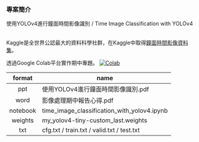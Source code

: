### 專案簡介
使用YOLOv4進行鐘面時間影像識別 / Time Image Classification with YOLOv4<br><br>

Kaggle是全世界公認最大的資料科學社群，在Kaggle中取得[鐘面時間影像資料集](https://www.kaggle.com/datasets/gpiosenka/time-image-datasetclassification)。

透過Google Colab平台實作期中專題。
[![Colab](https://colab.research.google.com/assets/colab-badge.svg)](https://colab.research.google.com/drive/1xxE2TiuNFGD_JHpJ-PszKZ1yP0uJZp9k)

| format | name |
| :----: | ---- |
| ppt | 使用YOLOv4進行鐘面時間影像識別.pdf |
| word | 影像處理期中報告心得.pdf |
| notebook | time_image_classification_with_yolov4.ipynb |
| weights | my_yolov4-tiny-custom_last.weights |
| txt | cfg.txt / train.txt / valid.txt / test.txt |

